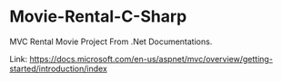 # Movie-Rental-C-Sharp

MVC Rental Movie Project From .Net Documentations.

Link: https://docs.microsoft.com/en-us/aspnet/mvc/overview/getting-started/introduction/index
